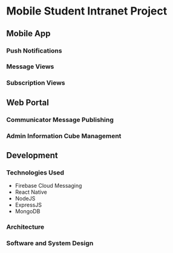 # Mobile Student Intranet Project

## Mobile App

### Push Notifications

### Message Views

### Subscription Views

## Web Portal

### Communicator Message Publishing

### Admin Information Cube Management

## Development

### Technologies Used
* Firebase Cloud Messaging
* React Native
* NodeJS
* ExpressJS
* MongoDB

### Architecture

### Software and System Design
